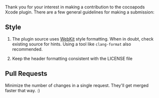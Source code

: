 Thank you for your interest in making a contribution to the cocoapods Xcode plugin. There are a few general guidelines for making a submission:

## Style

1. The plugin source uses
[WebKit](http://www.webkit.org/coding/coding-style.html) style formatting. When in doubt, check existing source for hints. Using a tool like `clang-format` also recommended.

2. Keep the header formatting consistent with the LICENSE file

## Pull Requests

Minimize the number of changes in a single request. They'll get merged faster that way. :)
